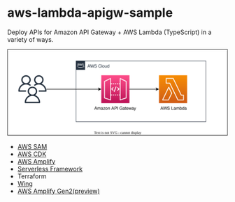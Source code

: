 # aws-lambda-apigw-sample

Deploy APIs for Amazon API Gateway + AWS Lambda (TypeScript) in a variety of ways.

![Architecture Diagram](./architecture.drawio.svg)

- [AWS SAM](./SAM)
- [AWS CDK](./CDK)
- [AWS Amplify](./Amplify/)
- [Serverless Framework](./sls)
- Terraform
- [Wing](./Wing)
- [AWS Amplify Gen2(preview)](./AmplifyGen2)
